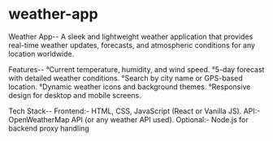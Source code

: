 # weather-app
Weather App--
A sleek and lightweight weather application that provides real-time weather updates, forecasts, and atmospheric conditions for any location worldwide.

Features--
°Current temperature, humidity, and wind speed.
°5-day forecast with detailed weather conditions.
°Search by city name or GPS-based location.
°Dynamic weather icons and background themes.
°Responsive design for desktop and mobile screens.

Tech Stack--
Frontend:- HTML, CSS, JavaScript (React or Vanilla JS).
API:- OpenWeatherMap API (or any weather API used).
Optional:- Node.js for backend proxy handling